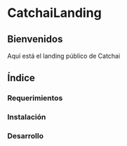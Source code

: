 # CatchaiLanding
## Bienvenidos
Aquí está el landing público de Catchai

## Índice

### Requerimientos

### Instalación

### Desarrollo